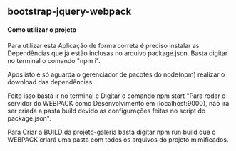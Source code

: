 ## bootstrap-jquery-webpack

#### Como utilizar o projeto

Para utilizar esta Aplicação de forma correta é preciso instalar as Dependências que já estão inclusas no arquivo package.json.
Basta digitar no terminal o comando "npm i".

Apos isto é só aguarda o gerenciador de pacotes do node(npm) realizar o download das dependências.

Feito isso basta ir no terminal e Digitar o comando npm start "Para rodar o servidor do WEBPACK como Desenvolvimento em (localhost:9000), não irá ser criada a pasta build devido as configurações feitas no script do package.json".

Para Criar a BUILD da projeto-galeria basta digitar npm run build que o WEBPACK criará uma pasta com todos os arquivos do projeto mimificados.
